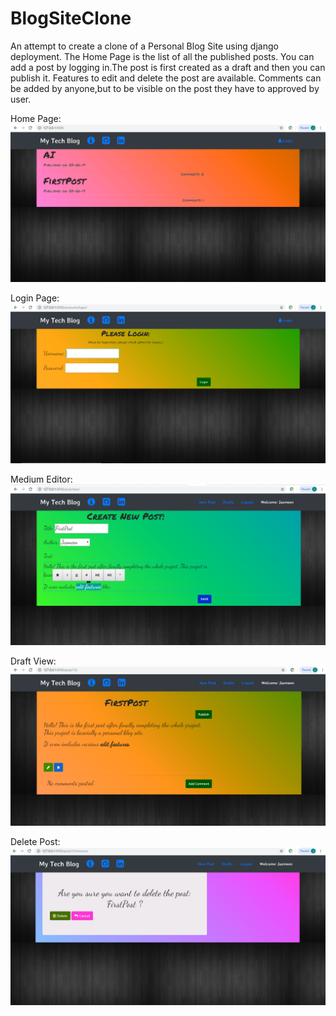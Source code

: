 # BlogSiteClone

An attempt to create a clone of a Personal Blog Site using django deployment.
The Home Page is the list of all the published posts. You can add a post by logging in.The post is first created as a draft and then you can publish it. Features to edit and delete the post are available.
Comments can be added by anyone,but to be visible on the post they have to approved by user.

Home Page:
![](images/Home%20Page.png)

Login Page:
![](images/Login.png)

Medium Editor:
![](images/Medium%20Editor.png)

Draft View:
![](images/Draft_Post.png)

Delete Post:
![](images/Delete_Post.png)

